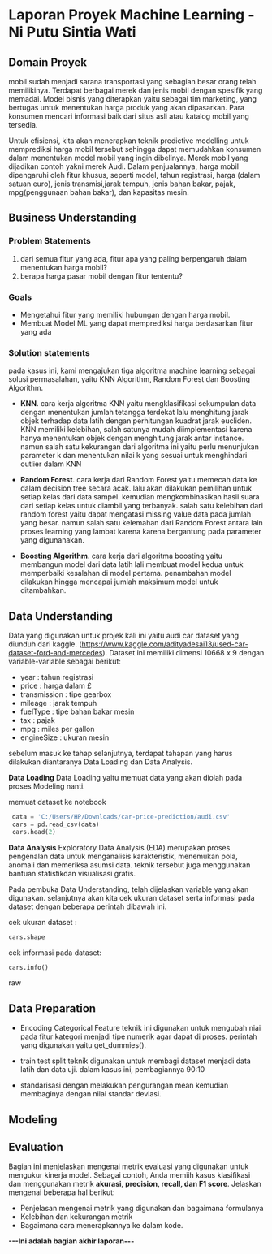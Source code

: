 # Laporan Proyek Machine Learning - Ni Putu Sintia Wati

## Domain Proyek
mobil sudah menjadi sarana transportasi yang sebagian besar orang telah memilikinya. Terdapat berbagai merek dan jenis mobil dengan spesifik yang memadai. Model bisnis yang diterapkan yaitu sebagai tim marketing, yang bertugas untuk menentukan harga produk yang akan dipasarkan. Para konsumen mencari informasi baik dari situs asli atau katalog mobil yang tersedia. 

Untuk efisiensi, kita akan menerapkan teknik predictive modelling untuk memprediksi harga mobil tersebut sehingga dapat memudahkan konsumen dalam menentukan model mobil yang ingin dibelinya. Merek mobil yang dijadikan contoh yakni merek Audi. Dalam penjualannya, harga mobil dipengaruhi oleh fitur khusus, seperti model, tahun registrasi, harga (dalam satuan euro), jenis transmisi,jarak tempuh, jenis bahan bakar, pajak, mpg(penggunaan bahan bakar), dan kapasitas mesin. 

## Business Understanding
### Problem Statements
1. dari semua fitur yang ada, fitur apa yang paling berpengaruh dalam menentukan harga mobil?
2. berapa harga pasar mobil dengan fitur tententu?

### Goals
- Mengetahui fitur yang memiliki hubungan dengan harga mobil.
- Membuat Model ML yang dapat memprediksi harga berdasarkan fitur yang ada

### Solution statements
pada kasus ini, kami mengajukan tiga algoritma machine learning sebagai solusi permasalahan, yaitu KNN Algorithm, Random Forest dan Boosting Algorithm. 

- **KNN**. 
cara kerja algoritma KNN yaitu mengklasifikasi sekumpulan data dengan menentukan jumlah tetangga terdekat lalu menghitung jarak objek terhadap data latih dengan perhitungan kuadrat jarak eucliden. KNN memiliki kelebihan, salah satunya mudah diimplementasi karena hanya menentukan objek dengan menghitung jarak antar instance. namun salah satu kekurangan dari algoritma ini yaitu perlu menunjukan parameter k dan menentukan nilai k yang sesuai untuk menghindari outlier dalam KNN

- **Random Forest**. 
cara kerja dari Random Forest yaitu memecah data ke dalam decision tree secara acak. lalu akan dilakukan pemilihan untuk setiap kelas dari data sampel. kemudian mengkombinasikan hasil suara dari setiap kelas untuk diambil yang terbanyak. salah satu kelebihan dari random forest yaitu dapat mengatasi missing value data pada jumlah yang besar. namun salah satu kelemahan dari Random Forest antara lain proses learning yang lambat karena karena bergantung pada parameter yang digunanakan.

- **Boosting Algorithm**. 
cara kerja dari algoritma boosting yaitu membangun model dari data latih lali membuat model kedua untuk memperbaiki kesalahan di model pertama. penambahan model dilakukan hingga mencapai jumlah maksimum model untuk ditambahkan. 

## Data Understanding
Data yang digunakan untuk projek kali ini yaitu audi car dataset yang diunduh dari kaggle. 
(https://www.kaggle.com/adityadesai13/used-car-dataset-ford-and-mercedes).
Dataset ini memiliki dimensi 10668 x 9 dengan variable-variable sebagai berikut:
- year : tahun registrasi 
- price : harga dalam £
- transmission : tipe gearbox
- mileage : jarak tempuh
- fuelType : tipe bahan bakar mesin
- tax : pajak
- mpg : miles per gallon
- engineSize : ukuran mesin

sebelum masuk ke tahap selanjutnya, terdapat tahapan yang harus dilakukan diantaranya Data Loading dan Data Analysis. 

**Data Loading**
Data Loading yaitu memuat data yang akan diolah pada proses Modeling nanti. 

   memuat dataset ke notebook
   ```python
    data = 'C:/Users/HP/Downloads/car-price-prediction/audi.csv'
    cars = pd.read_csv(data)
    cars.head(2)
   ```
   
**Data Analysis**
Exploratory Data Analysis (EDA) merupakan proses pengenalan data untuk menganalisis karakteristik, menemukan pola, anomali dan memeriksa asumsi data. teknik tersebut juga menggunakan bantuan statistikdan visualisasi grafis. 

Pada pembuka Data Understanding, telah dijelaskan variable yang akan digunakan. selanjutnya akan kita cek ukuran dataset serta informasi pada dataset dengan beberapa perintah dibawah ini. 

  cek ukuran dataset :
  ```python
  cars.shape
  ```
  cek informasi pada dataset:
  ```python
  cars.info()
  ```
  raw
  

## Data Preparation
- Encoding Categorical Feature
teknik ini digunakan untuk mengubah niai pada fitur kategori menjadi tipe numerik agar dapat di proses. perintah yang digunakan yaitu get_dummies(). 

- train test split
teknik digunakan untuk membagi dataset menjadi data latih dan data uji. dalam kasus ini, pembagiannya 90:10 

- standarisasi 
dengan melakukan pengurangan mean kemudian membaginya dengan nilai standar deviasi. 

## Modeling


## Evaluation
Bagian ini menjelaskan mengenai metrik evaluasi yang digunakan untuk mengukur kinerja model. Sebagai contoh, Anda memiih kasus klasifikasi dan menggunakan metrik **akurasi, precision, recall, dan F1 score**. Jelaskan mengenai beberapa hal berikut:
- Penjelasan mengenai metrik yang digunakan dan bagaimana formulanya
- Kelebihan dan kekurangan metrik
- Bagaimana cara menerapkannya ke dalam kode.



**---Ini adalah bagian akhir laporan---**




